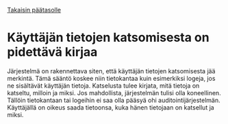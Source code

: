[Takaisin päätasolle](./../README.md)

# Käyttäjän tietojen katsomisesta on pidettävä kirjaa

Järjestelmä on rakennettava siten, että käyttäjän tietojen katsomisesta jää
merkintä. Tämä sääntö koskee niin tietokantaa kuin esimerkiksi logeja, jos ne
sisältävät käyttäjän tietoja. Katselusta tulee kirjata, mitä tietoja on
katseltu, milloin ja miksi. Jos mahdollista, järjestelmän tulisi olla koneellinen. Tällöin
tietokantaan tai logeihin ei saa olla pääsyä ohi auditointijärjestelmän. Käyttäjällä on
oikeus saada tietoonsa, kuka hänen tietojaan on katsellut ja miksi.

